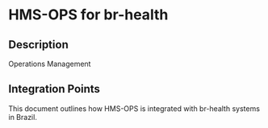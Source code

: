 # HMS-OPS for br-health

## Description

Operations Management

## Integration Points

This document outlines how HMS-OPS is integrated with br-health systems in Brazil.
